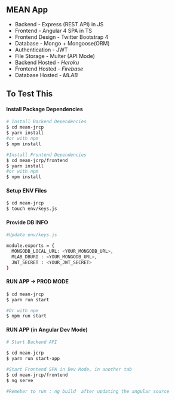 ## MEAN App

- Backend - Express (REST API) in JS
- Frontend - Angular 4 SPA in TS
- Frontend Design - Twitter Bootstrap 4
- Database - Mongo + Mongoose(ORM) 
- Authentication - JWT
- File Storage - Multer (API Mode)
- Backend Hosted - *Heroku*
- Frontend Hosted - *Firebase*
- Database Hosted - *MLAB*

## To Test This

#### Install Package Dependencies
```sh
# Install Backend Dependencies
$ cd mean-jrcp
$ yarn install 
#or with npm
$ npm install

#Install Frontend Dependencies
$ cd mean-jcrp/frontend
$ yarn install 
#or with npm
$ npm install
```

#### Setup ENV Files

```sh
$ cd mean-jrcp
$ touch env/keys.js
```

#### Provide DB INFO
```sh
#Update env/keys.js

module.exports = {
  MONGODB_LOCAL_URL: <YOUR_MONGODB_URL>,
  MLAB_DBURI : <YOUR_MONGODB_URL>,
  JWT_SECRET : <YOUR_JWT_SECRET>
}
```

#### RUN APP -> PROD MODE
```sh
$ cd mean-jrcp
$ yarn run start

#Or with npm 
$ npm run start
```

#### RUN APP (in Angular Dev Mode)
```sh
# Start Backend API

$ cd mean-jcrp
$ yarn run start-app

#Start Frontend SPA in Dev Mode, in another tab
$ cd mean-jrcp/frontend
$ ng serve

#Remeber to run : ng build  after updating the angular source
``` 

